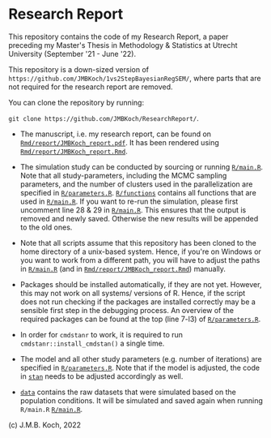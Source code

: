 # Research Report

This repository contains the code of my Research Report, a paper preceding my Master's Thesis in Methodology & Statistics at Utrecht University (September '21 - June '22). 

This repository is a down-sized version of `https://github.com/JMBKoch/1vs2StepBayesianRegSEM/`, where parts that are not required for the research report are removed. 

You can clone the repository by running:

`git clone https://github.com/JMBKoch/ResearchReport/`.

- The manuscript, i.e. my research report, can be found on  [`Rmd/report/JMBKoch_report.pdf`](Rmd/report/JMBKoch_report.pdf). It has been rendered using [`Rmd/report/JMBKoch_report.Rmd`](Rmd/report/JMBKoch_report.Rmd).

- The simulation study can be conducted by sourcing or running [`R/main.R`](/R/main.R). Note that all study-parameters, including the MCMC sampling parameters, and the number of clusters used in the parallelization are specified in [`R/parameters.R`](R/parameters.R).  [`R/functions`](R/functions) contains all functions that are used in [`R/main.R`](/R/main.R). If you want to re-run the simulation, please first uncomment line 28 & 29 in [`R/main.R`](/R/main.R). This ensures that the output is removed and newly saved. Otherwise the new results will be appended to the old ones. 

- Note that all scripts assume that this repository has been cloned to the home directory of a unix-based system. Hence, if you're on Windows or you want to work from a different path, you will have to adjust the paths in [`R/main.R`](/R/main.R) (and in [`Rmd/report/JMBKoch_report.Rmd`](Rmd/report/JMBKoch_report.Rmd)) manually. 
 
- Packages should be installed automatically, if they are not yet. However, this may not work on all systems/ versions of R. Hence, if the script does not run checking if the packages are installed correctly may be a sensible first step in the debugging process. An overview of the required packages can be found at the top (line 7-l3) of [`R/parameters.R`](R/parameters.R).

- In order for `cmdstanr` to work, it is required to run `cmdstanr::install_cmdstan()` a single time. 

- The model and all other study parameters (e.g. number of iterations) are specified in [`R/parameters.R`](R/parameters.R). Note that if the model is adjusted, the code in [`stan`](stan) needs to be adjusted accordingly as well. 


- [`data`](data) contains the raw datasets that were simulated based on the population conditions. It will be simulated and saved again when running `R/main.R` [`R/main.R`](/R/main.R).

(c) J.M.B. Koch, 2022
